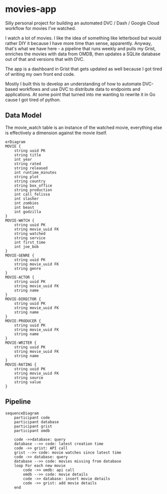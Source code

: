 # movies-app
Silly personal project for building an automated DVC / Dash / Google Cloud workflow for movies I've watched.

I watch a lot of movies. I like the idea of something like letterboxd but would rather DIY it because I have more time than sense, apparently. Anyway, that's what we have here - a pipeline that runs weekly and pulls my Grist, enriches the movies with data from OMDB, then updates a SQLite database out of that and versions that with DVC.

The app is a dashboard in Grist that gets updated as well because I got tired of writing my own front end code.

Mostly I built this to develop an understanding of how to automate DVC-based workflows and use DVC to distribute data to endpoints and applications. At some point that turned into me wanting to rewrite it in Go cause I got tired of python.


## Data Model

The movie_watch table is an instance of the watched movie, everything else is effectively a dimension against the movie itself.

```mermaid
erDiagram
MOVIE {
    string uuid PK
    string title
    int year
    string rated
    string released
    int runtime_minutes
    string plot
    string country
    string box_office
    string production
    int call_felissa
    int slasher
    int zombies
    int beast
    int godzilla
}
MOVIE-WATCH {
    string uuid PK
    string movie_uuid FK
    string watched
    string service
    int first_time
    int joe_bob
}
MOVIE-GENRE {
    string uuid PK
    string movie_uuid FK
    string genre
}
MOVIE-ACTOR {
    string uuid PK
    string movie_uuid FK
    string name
}
MOVIE-DIRECTOR {
    string uuid PK
    string movie_uuid FK
    string name
}
MOVIE-PRODUCER {
    string uuid PK
    string movie_uuid FK
    string name
}
MOVIE-WRITER {
    string uuid PK
    string movie_uuid FK
    string name
}
MOVIE-RATING {
    string uuid PK
    string movie_uuid FK
    string source
    string value
}
```

## Pipeline

```mermaid
sequenceDiagram
    participant code
    participant database
    participant grist
    participant omdb

    code ->>database: query
    database -->> code: latest creation time
    code ->> grist: API call
    grist -->> code: movie watches since latest time
    code ->> database: query
    database -->> code: movies missing from database
    loop For each new movie
        code ->> omdb: api call
        omdb -->> code: movie details
        code ->> database: insert movie details
        code ->> grist: add movie details
    end


```